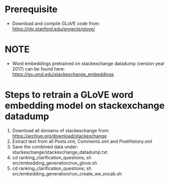 # Prerequisite

* Download and compile GLoVE code from: https://nlp.stanford.edu/projects/glove/

# NOTE

* Word embeddings pretrained on stackexchange datadump (version year 2017) can be found here: https://go.umd.edu/stackexchange_embeddings 

# Steps to retrain a GLoVE word embedding model on stackexchange datadump

1. Download all domains of stackexchange from: https://archive.org/download/stackexchange
2. Extract text from all Posts.xml, Comments.xml and PostHistory.xml
3. Save the combined data under: stackexchange/stackexchange_datadump.txt
4. cd ranking_clarification_questions; sh src/embedding_generation/run_glove.sh
5. cd ranking_clarification_questions; sh src/embedding_generation/run_create_we_vocab.sh
